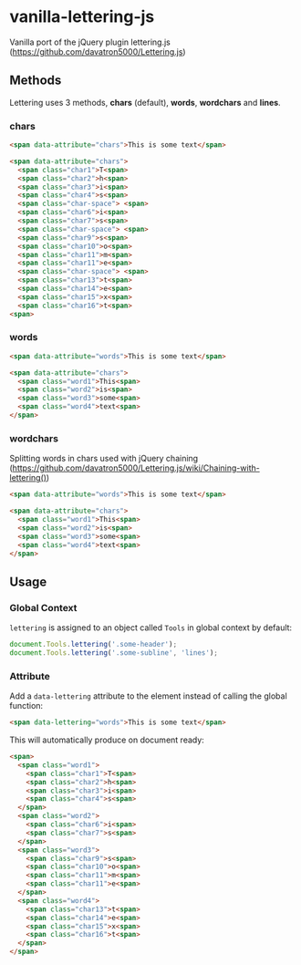 # vanilla-lettering-js
Vanilla port of the jQuery plugin lettering.js (https://github.com/davatron5000/Lettering.js)

## Methods

Lettering uses 3 methods, **chars** (default), **words**, **wordchars** and **lines**.

### chars

```html
<span data-attribute="chars">This is some text</span>
```

```html
<span data-attribute="chars">
  <span class="char1">T<span>
  <span class="char2">h<span>
  <span class="char3">i<span>
  <span class="char4">s<span>
  <span class="char-space"> <span>
  <span class="char6">i<span>
  <span class="char7">s<span>
  <span class="char-space"> <span>
  <span class="char9">s<span>
  <span class="char10">o<span>
  <span class="char11">m<span>
  <span class="char11">e<span>
  <span class="char-space"> <span>
  <span class="char13">t<span>
  <span class="char14">e<span>
  <span class="char15">x<span>
  <span class="char16">t<span>
<span>
```

### words

```html
<span data-attribute="words">This is some text</span>
```

```html
<span data-attribute="chars">
  <span class="word1">This<span>
  <span class="word2">is<span>
  <span class="word3">some<span>
  <span class="word4">text<span>
</span>
```

### wordchars

Splitting words in chars used with jQuery chaining (https://github.com/davatron5000/Lettering.js/wiki/Chaining-with-lettering())

```html
<span data-attribute="words">This is some text</span>
```

```html
<span data-attribute="chars">
  <span class="word1">This<span>
  <span class="word2">is<span>
  <span class="word3">some<span>
  <span class="word4">text<span>
</span>
```

## Usage

### Global Context

`lettering` is assigned to an object called `Tools` in global context by default:

```javascript
document.Tools.lettering('.some-header');
document.Tools.lettering('.some-subline', 'lines');
```

### Attribute

Add a `data-lettering` attribute to the element instead of calling the global function:

```html
<span data-lettering="words">This is some text</span>
```

This will automatically produce on document ready:

```html
<span>
  <span class="word1">
    <span class="char1">T<span>
    <span class="char2">h<span>
    <span class="char3">i<span>
    <span class="char4">s<span>
  </span>
  <span class="word2">
    <span class="char6">i<span>
    <span class="char7">s<span>    
  </span>
  <span class="word3">
    <span class="char9">s<span>
    <span class="char10">o<span>
    <span class="char11">m<span>
    <span class="char11">e<span>
  </span>
  <span class="word4">
    <span class="char13">t<span>
    <span class="char14">e<span>
    <span class="char15">x<span>
    <span class="char16">t<span>    
  </span>
</span>
```
